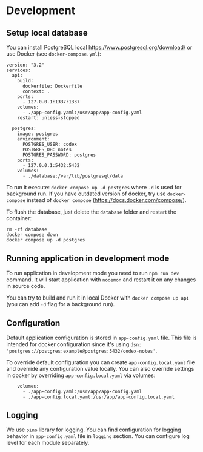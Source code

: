 # Development

## Setup local database

You can install PostgreSQL local https://www.postgresql.org/download/ or use Docker (see `docker-compose.yml`):
```
version: "3.2"
services:
  api:
    build:
      dockerfile: Dockerfile
      context: .
    ports:
      - 127.0.0.1:1337:1337
    volumes:
      - ./app-config.yaml:/usr/app/app-config.yaml
    restart: unless-stopped

  postgres:
    image: postgres
    environment:
      POSTGRES_USER: codex
      POSTGRES_DB: notes
      POSTGRES_PASSWORD: postgres
    ports:
      - 127.0.0.1:5432:5432
    volumes:
      - ./database:/var/lib/postgresql/data
```

To run it execute: `docker compose up -d postgres` where `-d` is used for background run.
If you have outdated version of docker, try use `docker-compose` instead of `docker compose` (https://docs.docker.com/compose/).

To flush the database, just delete the `database` folder and restart the container:
```
rm -rf database
docker compose down 
docker compose up -d postgres
```

## Running application in development mode

To run application in development mode you need to run `npm run dev` command.
It will start application with `nodemon` and restart it on any changes in source code.

You can try to build and run it in local Docker with `docker compose up api` (you can add `-d` flag for a background run).

## Configuration

Default application configuration is stored in `app-config.yaml` file. This file is intended for docker configuration since it's using `dsn: 'postgres://postgres:example@postgres:5432/codex-notes'`.

To override default configuration you can create `app-config.local.yaml` file and override any configuration value locally.
You can also override settings in docker by overriding `app-config.local.yaml` via volumes:
```
    volumes:
      - ./app-config.yaml:/usr/app/app-config.yaml
      - ./app-config.local.yaml:/usr/app/app-config.local.yaml
```

## Logging

We use `pino` library for logging.
You can find configuration for logging behavior in `app-config.yaml` file in `logging` section.
You can configure log level for each module separately.
